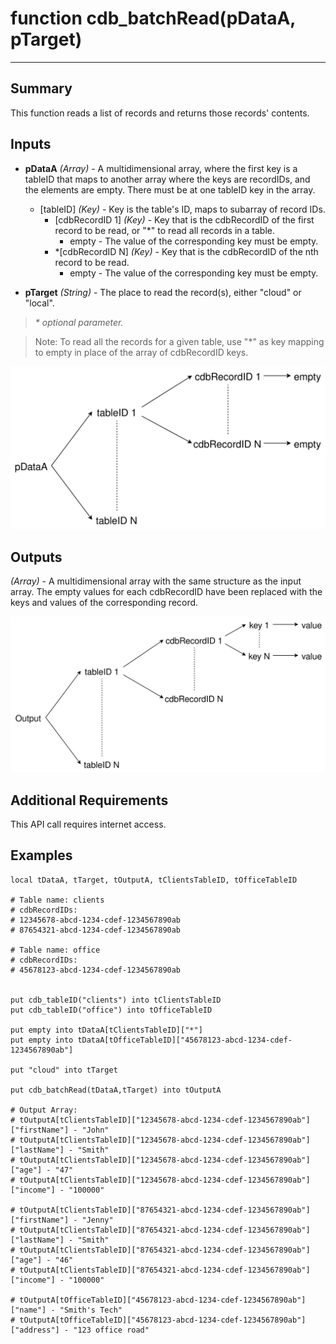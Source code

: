 # function cdb_batchRead(pDataA, pTarget)
---
## Summary
This function reads a list of records and returns those records' contents.

## Inputs
* **pDataA** *(Array)* - A multidimensional array, where the first key is a tableID that maps to another array where the keys are recordIDs, and the elements are empty. There must be at one tableID key in the array.
    * [tableID] *(Key)* - Key is the table's ID, maps to subarray of record IDs.
    	* [cdbRecordID 1] *(Key)* - Key that is the cdbRecordID of the first record to be read, or "*" to read all records in a table. 
    		* empty - The value of the corresponding key must be empty.
    	* *[cdbRecordID N] *(Key)* - Key that is the cdbRecordID of the nth record to be read. 
    		* empty - The value of the corresponding key must be empty.
    		
* **pTarget** *(String)* - The place to read the record(s), either "cloud" or "local".

> _\* optional parameter._

> Note: To read all the records for a given table, use "\*" as key mapping to empty in place of the array of cdbRecordID keys.

![BatchRead input diagram](images/BatchReadInput.svg)
## Outputs
*(Array)* - A multidimensional array with the same structure as the input array. The empty values for each cdbRecordID have been replaced with the keys and values of the corresponding record.

![BatchRead output diagram](images/BatchReadOutput.svg)

## Additional Requirements
This API call requires internet access.


## Examples
```livecodeserver
local tDataA, tTarget, tOutputA, tClientsTableID, tOfficeTableID

# Table name: clients	   			
# cdbRecordIDs: 
# 12345678-abcd-1234-cdef-1234567890ab	   
# 87654321-abcd-1234-cdef-1234567890ab
 
# Table name: office
# cdbRecordIDs:
# 45678123-abcd-1234-cdef-1234567890ab


put cdb_tableID("clients") into tClientsTableID                                       
put cdb_tableID("office") into tOfficeTableID
     
put empty into tDataA[tClientsTableID]["*"]
put empty into tDataA[tOfficeTableID]["45678123-abcd-1234-cdef-1234567890ab"]

put "cloud" into tTarget
     
put cdb_batchRead(tDataA,tTarget) into tOutputA

# Output Array:
# tOutputA[tClientsTableID]["12345678-abcd-1234-cdef-1234567890ab"]["firstName"] - "John"
# tOutputA[tClientsTableID]["12345678-abcd-1234-cdef-1234567890ab"]["lastName"] - "Smith"
# tOutputA[tClientsTableID]["12345678-abcd-1234-cdef-1234567890ab"]["age"] - "47"
# tOutputA[tClientsTableID]["12345678-abcd-1234-cdef-1234567890ab"]["income"] - "100000"

# tOutputA[tClientsTableID]["87654321-abcd-1234-cdef-1234567890ab"]["firstName"] - "Jenny"
# tOutputA[tClientsTableID]["87654321-abcd-1234-cdef-1234567890ab"]["lastName"] - "Smith"
# tOutputA[tClientsTableID]["87654321-abcd-1234-cdef-1234567890ab"]["age"] - "46"
# tOutputA[tClientsTableID]["87654321-abcd-1234-cdef-1234567890ab"]["income"] - "100000"
                        
# tOutputA[tOfficeTableID]["45678123-abcd-1234-cdef-1234567890ab"]["name"] - "Smith's Tech"
# tOutputA[tOfficeTableID]["45678123-abcd-1234-cdef-1234567890ab"]["address"] - "123 office road"                                                                   
```
